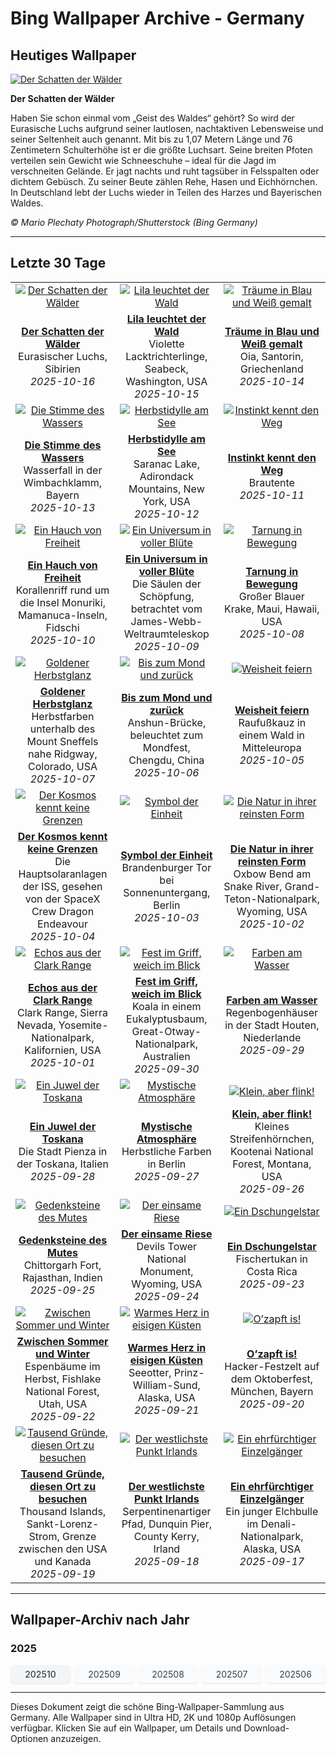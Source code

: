 # Bing Wallpaper Archive - Germany

## Heutiges Wallpaper

[![Der Schatten der Wälder](https://www.bing.com/th?id=OHR.SiberianLynx_DE-DE4192979708_UHD.jpg&pid=hp&w=2560)](https://bing.codexun.com/de/detail/20251016)

**Der Schatten der Wälder**

Haben Sie schon einmal vom „Geist des Waldes“ gehört? So wird der Eurasische Luchs aufgrund seiner lautlosen, nachtaktiven Lebensweise und seiner Seltenheit auch genannt. Mit bis zu 1,07 Metern Länge und 76 Zentimetern Schulterhöhe ist er die größte Luchsart. Seine breiten Pfoten verteilen sein Gewicht wie Schneeschuhe – ideal für die Jagd im verschneiten Gelände. Er jagt nachts und ruht tagsüber in Felsspalten oder dichtem Gebüsch. Zu seiner Beute zählen Rehe, Hasen und Eichhörnchen. In Deutschland lebt der Luchs wieder in Teilen des Harzes und Bayerischen Waldes.

*© Mario Plechaty Photograph/Shutterstock (Bing Germany)*

---

## Letzte 30 Tage

| | | |
|:---:|:---:|:---:|
| [![Der Schatten der Wälder](https://www.bing.com/th?id=OHR.SiberianLynx_DE-DE4192979708_UHD.jpg&pid=hp&w=2560)](https://bing.codexun.com/de/detail/20251016) | [![Lila leuchtet der Wald](https://www.bing.com/th?id=OHR.AmethystLaccaria_DE-DE4085236718_UHD.jpg&pid=hp&w=2560)](https://bing.codexun.com/de/detail/20251015) | [![Träume in Blau und Weiß gemalt](https://www.bing.com/th?id=OHR.OiaSantorini_DE-DE3882296731_UHD.jpg&pid=hp&w=2560)](https://bing.codexun.com/de/detail/20251014) | 
| **[Der Schatten der Wälder](https://bing.codexun.com/de/detail/20251016)**<br>Eurasischer Luchs, Sibirien<br>*2025-10-16* | **[Lila leuchtet der Wald](https://bing.codexun.com/de/detail/20251015)**<br>Violette Lacktrichterlinge, Seabeck, Washington, USA<br>*2025-10-15* | **[Träume in Blau und Weiß gemalt](https://bing.codexun.com/de/detail/20251014)**<br>Oia, Santorin, Griechenland<br>*2025-10-14* | 
| [![Die Stimme des Wassers](https://www.bing.com/th?id=OHR.HinterseeWaterfall_DE-DE9807935907_UHD.jpg&pid=hp&w=2560)](https://bing.codexun.com/de/detail/20251013) | [![Herbstidylle am See](https://www.bing.com/th?id=OHR.SaranacLake_DE-DE3608042378_UHD.jpg&pid=hp&w=2560)](https://bing.codexun.com/de/detail/20251012) | [![Instinkt kennt den Weg](https://www.bing.com/th?id=OHR.WoodDuckHen_DE-DE3532721036_UHD.jpg&pid=hp&w=2560)](https://bing.codexun.com/de/detail/20251011) | 
| **[Die Stimme des Wassers](https://bing.codexun.com/de/detail/20251013)**<br>Wasserfall in der Wimbachklamm, Bayern<br>*2025-10-13* | **[Herbstidylle am See](https://bing.codexun.com/de/detail/20251012)**<br>Saranac Lake, Adirondack Mountains, New York, USA<br>*2025-10-12* | **[Instinkt kennt den Weg](https://bing.codexun.com/de/detail/20251011)**<br>Brautente<br>*2025-10-11* | 
| [![Ein Hauch von Freiheit](https://www.bing.com/th?id=OHR.MonurikiFiji_DE-DE3464420542_UHD.jpg&pid=hp&w=2560)](https://bing.codexun.com/de/detail/20251010) | [![Ein Universum in voller Blüte](https://www.bing.com/th?id=OHR.WebbPillars_DE-DE3382075540_UHD.jpg&pid=hp&w=2560)](https://bing.codexun.com/de/detail/20251009) | [![Tarnung in Bewegung](https://www.bing.com/th?id=OHR.OctopusCyanea_DE-DE3244013803_UHD.jpg&pid=hp&w=2560)](https://bing.codexun.com/de/detail/20251008) | 
| **[Ein Hauch von Freiheit](https://bing.codexun.com/de/detail/20251010)**<br>Korallenriff rund um die Insel Monuriki, Mamanuca-Inseln, Fidschi<br>*2025-10-10* | **[Ein Universum in voller Blüte](https://bing.codexun.com/de/detail/20251009)**<br>Die Säulen der Schöpfung, betrachtet vom James-Webb-Weltraumteleskop<br>*2025-10-09* | **[Tarnung in Bewegung](https://bing.codexun.com/de/detail/20251008)**<br>Großer Blauer Krake, Maui, Hawaii, USA<br>*2025-10-08* | 
| [![Goldener Herbstglanz](https://www.bing.com/th?id=OHR.RidgwayAspens_DE-DE7371815159_UHD.jpg&pid=hp&w=2560)](https://bing.codexun.com/de/detail/20251007) | [![Bis zum Mond und zurück](https://www.bing.com/th?id=OHR.AnshunBridge_DE-DE2900249010_UHD.jpg&pid=hp&w=2560)](https://bing.codexun.com/de/detail/20251006) | [![Weisheit feiern](https://www.bing.com/th?id=OHR.TeacherOwl_DE-DE2816959094_UHD.jpg&pid=hp&w=2560)](https://bing.codexun.com/de/detail/20251005) | 
| **[Goldener Herbstglanz](https://bing.codexun.com/de/detail/20251007)**<br>Herbstfarben unterhalb des Mount Sneffels nahe Ridgway, Colorado, USA<br>*2025-10-07* | **[Bis zum Mond und zurück](https://bing.codexun.com/de/detail/20251006)**<br>Anshun-Brücke, beleuchtet zum Mondfest, Chengdu, China<br>*2025-10-06* | **[Weisheit feiern](https://bing.codexun.com/de/detail/20251005)**<br>Raufußkauz in einem Wald in Mitteleuropa<br>*2025-10-05* | 
| [![Der Kosmos kennt keine Grenzen](https://www.bing.com/th?id=OHR.DragonEndeavour_DE-DE7375931305_UHD.jpg&pid=hp&w=2560)](https://bing.codexun.com/de/detail/20251004) | [![Symbol der Einheit](https://www.bing.com/th?id=OHR.BrandenburgGate_DE-DE4138430516_UHD.jpg&pid=hp&w=2560)](https://bing.codexun.com/de/detail/20251003) | [![Die Natur in ihrer reinsten Form](https://www.bing.com/th?id=OHR.OxbowBend_DE-DE1318690148_UHD.jpg&pid=hp&w=2560)](https://bing.codexun.com/de/detail/20251002) | 
| **[Der Kosmos kennt keine Grenzen](https://bing.codexun.com/de/detail/20251004)**<br>Die Hauptsolaranlagen der ISS, gesehen von der SpaceX Crew Dragon Endeavour<br>*2025-10-04* | **[Symbol der Einheit](https://bing.codexun.com/de/detail/20251003)**<br>Brandenburger Tor bei Sonnenuntergang, Berlin<br>*2025-10-03* | **[Die Natur in ihrer reinsten Form](https://bing.codexun.com/de/detail/20251002)**<br>Oxbow Bend am Snake River, Grand-Teton-Nationalpark, Wyoming, USA<br>*2025-10-02* | 
| [![Echos aus der Clark Range](https://www.bing.com/th?id=OHR.YosemiteClark_DE-DE1037605908_UHD.jpg&pid=hp&w=2560)](https://bing.codexun.com/de/detail/20251001) | [![Fest im Griff, weich im Blick](https://www.bing.com/th?id=OHR.EucalyptusKoala_DE-DE1090162276_UHD.jpg&pid=hp&w=2560)](https://bing.codexun.com/de/detail/20250930) | [![Farben am Wasser](https://www.bing.com/th?id=OHR.HoutenHouses_DE-DE0958725859_UHD.jpg&pid=hp&w=2560)](https://bing.codexun.com/de/detail/20250929) | 
| **[Echos aus der Clark Range](https://bing.codexun.com/de/detail/20251001)**<br>Clark Range, Sierra Nevada, Yosemite-Nationalpark, Kalifornien, USA<br>*2025-10-01* | **[Fest im Griff, weich im Blick](https://bing.codexun.com/de/detail/20250930)**<br>Koala in einem Eukalyptusbaum, Great-Otway-Nationalpark, Australien<br>*2025-09-30* | **[Farben am Wasser](https://bing.codexun.com/de/detail/20250929)**<br>Regenbogenhäuser in der Stadt Houten, Niederlande<br>*2025-09-29* | 
| [![Ein Juwel der Toskana](https://www.bing.com/th?id=OHR.PienzaItaly_DE-DE0925604328_UHD.jpg&pid=hp&w=2560)](https://bing.codexun.com/de/detail/20250928) | [![Mystische Atmosphäre](https://www.bing.com/th?id=OHR.BerlinAutumn_DE-DE0881465418_UHD.jpg&pid=hp&w=2560)](https://bing.codexun.com/de/detail/20250927) | [![Klein, aber flink!](https://www.bing.com/th?id=OHR.AutumnChipmunk_DE-DE0842640974_UHD.jpg&pid=hp&w=2560)](https://bing.codexun.com/de/detail/20250926) | 
| **[Ein Juwel der Toskana](https://bing.codexun.com/de/detail/20250928)**<br>Die Stadt Pienza in der Toskana, Italien<br>*2025-09-28* | **[Mystische Atmosphäre](https://bing.codexun.com/de/detail/20250927)**<br>Herbstliche Farben in Berlin<br>*2025-09-27* | **[Klein, aber flink!](https://bing.codexun.com/de/detail/20250926)**<br>Kleines Streifenhörnchen, Kootenai National Forest, Montana, USA<br>*2025-09-26* | 
| [![Gedenksteine des Mutes](https://www.bing.com/th?id=OHR.FortChittorgarh_DE-DE0795662857_UHD.jpg&pid=hp&w=2560)](https://bing.codexun.com/de/detail/20250925) | [![Der einsame Riese](https://www.bing.com/th?id=OHR.BearLodge_DE-DE0621021956_UHD.jpg&pid=hp&w=2560)](https://bing.codexun.com/de/detail/20250924) | [![Ein Dschungelstar](https://www.bing.com/th?id=OHR.ToucanForest_DE-DE0467627234_UHD.jpg&pid=hp&w=2560)](https://bing.codexun.com/de/detail/20250923) | 
| **[Gedenksteine des Mutes](https://bing.codexun.com/de/detail/20250925)**<br>Chittorgarh Fort, Rajasthan, Indien<br>*2025-09-25* | **[Der einsame Riese](https://bing.codexun.com/de/detail/20250924)**<br>Devils Tower National Monument, Wyoming, USA<br>*2025-09-24* | **[Ein Dschungelstar](https://bing.codexun.com/de/detail/20250923)**<br>Fischertukan in Costa Rica<br>*2025-09-23* | 
| [![Zwischen Sommer und Winter](https://www.bing.com/th?id=OHR.AspenEquinox_DE-DE0417309231_UHD.jpg&pid=hp&w=2560)](https://bing.codexun.com/de/detail/20250922) | [![Warmes Herz in eisigen Küsten](https://www.bing.com/th?id=OHR.IceOtters_DE-DE0331090947_UHD.jpg&pid=hp&w=2560)](https://bing.codexun.com/de/detail/20250921) | [![O’zapft is!](https://www.bing.com/th?id=OHR.OktoberfestHackerFestzelt_DE-DE2583035265_UHD.jpg&pid=hp&w=2560)](https://bing.codexun.com/de/detail/20250920) | 
| **[Zwischen Sommer und Winter](https://bing.codexun.com/de/detail/20250922)**<br>Espenbäume im Herbst, Fishlake National Forest, Utah, USA<br>*2025-09-22* | **[Warmes Herz in eisigen Küsten](https://bing.codexun.com/de/detail/20250921)**<br>Seeotter, Prinz-William-Sund, Alaska, USA<br>*2025-09-21* | **[O’zapft is!](https://bing.codexun.com/de/detail/20250920)**<br>Hacker-Festzelt auf dem Oktoberfest, München, Bayern<br>*2025-09-20* | 
| [![Tausend Gründe, diesen Ort zu besuchen](https://www.bing.com/th?id=OHR.ThousandIslands_DE-DE2717714260_UHD.jpg&pid=hp&w=2560)](https://bing.codexun.com/de/detail/20250919) | [![Der westlichste Punkt Irlands](https://www.bing.com/th?id=OHR.DunquinIreland_DE-DE4797885512_UHD.jpg&pid=hp&w=2560)](https://bing.codexun.com/de/detail/20250918) | [![Ein ehrfürchtiger Einzelgänger](https://www.bing.com/th?id=OHR.YoungMoose_DE-DE0761999333_UHD.jpg&pid=hp&w=2560)](https://bing.codexun.com/de/detail/20250917) | 
| **[Tausend Gründe, diesen Ort zu besuchen](https://bing.codexun.com/de/detail/20250919)**<br>Thousand Islands, Sankt-Lorenz-Strom, Grenze zwischen den USA und Kanada<br>*2025-09-19* | **[Der westlichste Punkt Irlands](https://bing.codexun.com/de/detail/20250918)**<br>Serpentinenartiger Pfad, Dunquin Pier, County Kerry, Irland<br>*2025-09-18* | **[Ein ehrfürchtiger Einzelgänger](https://bing.codexun.com/de/detail/20250917)**<br>Ein junger Elchbulle im Denali-Nationalpark, Alaska, USA<br>*2025-09-17* | 


---

## Wallpaper-Archiv nach Jahr

### 2025
<div style="display: grid; grid-template-columns: repeat(auto-fit, minmax(80px, 1fr)); gap: 6px; margin: 12px 0;">
<a href="https://bing.codexun.com/de/archive/202510" style="padding: 6px 12px; font-size: 14px; border-radius: 6px; box-shadow: 0 1px 2px rgba(0,0,0,0.1); background-color: #f3f4f6; color: #374151; text-decoration: none; text-align: center; transition: background-color 0.2s ease; font-weight: 500;">202510</a>
<a href="https://bing.codexun.com/de/archive/202509" style="padding: 6px 12px; font-size: 14px; border-radius: 6px; box-shadow: 0 1px 2px rgba(0,0,0,0.1); background-color: #f9fafb; color: #374151; text-decoration: none; text-align: center; transition: background-color 0.2s ease;">202509</a>
<a href="https://bing.codexun.com/de/archive/202508" style="padding: 6px 12px; font-size: 14px; border-radius: 6px; box-shadow: 0 1px 2px rgba(0,0,0,0.1); background-color: #f9fafb; color: #374151; text-decoration: none; text-align: center; transition: background-color 0.2s ease;">202508</a>
<a href="https://bing.codexun.com/de/archive/202507" style="padding: 6px 12px; font-size: 14px; border-radius: 6px; box-shadow: 0 1px 2px rgba(0,0,0,0.1); background-color: #f9fafb; color: #374151; text-decoration: none; text-align: center; transition: background-color 0.2s ease;">202507</a>
<a href="https://bing.codexun.com/de/archive/202506" style="padding: 6px 12px; font-size: 14px; border-radius: 6px; box-shadow: 0 1px 2px rgba(0,0,0,0.1); background-color: #f9fafb; color: #374151; text-decoration: none; text-align: center; transition: background-color 0.2s ease;">202506</a>
</div>



---

Dieses Dokument zeigt die schöne Bing-Wallpaper-Sammlung aus Germany. Alle Wallpaper sind in Ultra HD, 2K und 1080p Auflösungen verfügbar. Klicken Sie auf ein Wallpaper, um Details und Download-Optionen anzuzeigen.
